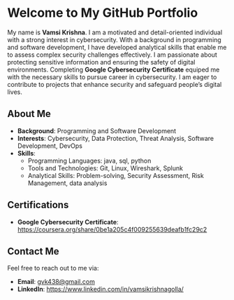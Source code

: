 # Welcome to My GitHub Portfolio

My name is **Vamsi Krishna**. I am a motivated and detail-oriented individual with a strong interest in cybersecurity. With a background in programming and software development, I have developed analytical skills that enable me to assess complex security challenges effectively. I am passionate about protecting sensitive information and ensuring the safety of digital environments. Completing **Google Cybersecurity Certificate** equiped me with the necessary skills to pursue career in cybersecurity. I am eager to contribute to projects that enhance security and safeguard people’s digital lives.

## About Me

- **Background**: Programming and Software Development
- **Interests**: Cybersecurity, Data Protection, Threat Analysis, Software Development, DevOps
- **Skills**:
  - Programming Languages: java, sql, python
  - Tools and Technologies: Git, Linux, Wireshark, Splunk
  - Analytical Skills: Problem-solving, Security Assessment, Risk Management, data analysis

## Certifications
- **Google Cybersecurity Certificate**: https://coursera.org/share/0be1a205c4f009255639deafb1fc29c2

## Contact Me
Feel free to reach out to me via:
- **Email**: gvk438@gmail.com
- **LinkedIn**: https://www.linkedin.com/in/vamsikrishnagolla/
